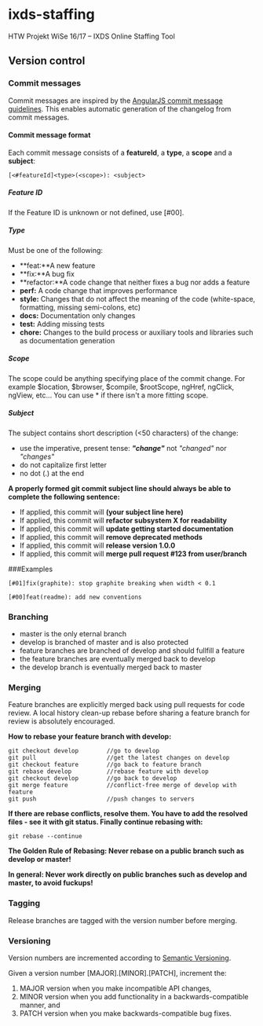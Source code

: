 # ixds-staffing
HTW Projekt WiSe 16/17 – IXDS Online Staffing Tool

## Version control
### Commit messages
Commit messages are inspired by the [AngularJS commit message guidelines](https://docs.google.com/document/d/1QrDFcIiPjSLDn3EL15IJygNPiHORgU1_OOAqWjiDU5Y/edit).
This enables automatic generation of the changelog from commit messages.
#### Commit message format
Each commit message consists of a **featureId**, a **type**, a **scope** and a **subject**:
```
[<#featureId]<type>(<scope>): <subject>

```
##### Feature ID
If the Feature ID is unknown or not defined, use [#00].
##### Type
Must be one of the following:

*	**feat:**A new feature
*	**fix:**A bug fix
*	**refactor:**A code change that neither fixes a bug nor adds a feature
*	**perf:** A code change that improves performance
* **style:** Changes that do not affect the meaning of the code (white-space, formatting, missing semi-colons, etc)
*	**docs:** Documentation only changes
*	**test:** Adding missing tests
*	**chore:** Changes to the build process or auxiliary tools and libraries such as documentation generation

##### Scope
The scope could be anything specifying place of the commit change. For example $location, $browser, $compile, $rootScope, ngHref, ngClick, ngView, etc...
You can use * if there isn't a more fitting scope.

##### Subject
The subject contains short description (<50 characters) of the change:
*	use the imperative, present tense: **_"change"_** not *_"changed"_* nor *_"changes"_*
*	do not capitalize first letter
*	no dot (.) at the end

**A properly formed git commit subject line should always be able to complete the following sentence:**
*	If applied, this commit will **(your subject line here)**
*	If applied, this commit will **refactor subsystem X for readability**
*	If applied, this commit will **update getting started documentation**
*	If applied, this commit will **remove deprecated methods**
*	If applied, this commit will **release version 1.0.0**
*	If applied, this commit will **merge pull request #123 from user/branch**

###Examples
```
[#01]fix(graphite): stop graphite breaking when width < 0.1

[#00]feat(readme): add new conventions
```
### Branching
* master is the only eternal branch
* develop is branched of master and is also protected
* feature branches are branched of develop and should fullfill a feature
* the feature branches are eventually merged back to develop
* the develop branch is eventually merged back to master

### Merging
Feature branches are explicitly merged back using pull requests for code review. A local history clean-up rebase before sharing a feature branch for review is absolutely encouraged.


**How to rebase your feature branch with develop:**
```
git checkout develop        //go to develop
git pull                    //get the latest changes on develop
git checkout feature        //go back to feature branch
git rebase develop          //rebase feature with develop
git checkout develop        //go back to develop
git merge feature           //conflict-free merge of develop with feature
git push                    //push changes to servers
```
**If there are rebase conflicts, resolve them. You have to add the resolved files - see it with __git status__. Finally continue rebasing with:**
```
git rebase --continue

```
**The Golden Rule of Rebasing: Never rebase on a public branch such as develop or master!**


**In general: Never work directly on public branches such as develop and master, to avoid fuckups!**
### Tagging
Release branches are tagged with the version number before merging.
### Versioning
Version numbers are incremented according to [Semantic Versioning](http://semver.org/).


Given a version number [MAJOR].[MINOR].[PATCH], increment the:


1.	MAJOR version when you make incompatible API changes,
2.	MINOR version when you add functionality in a backwards-compatible manner, and
3.	PATCH version when you make backwards-compatible bug fixes.
